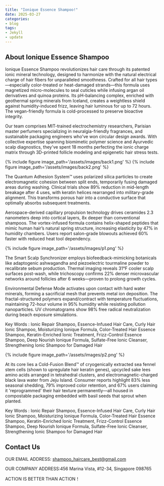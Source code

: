 ```yaml
---
title: "Ionique Essence Shampoo!"
date: 2025-03-27
categories:
- blog
tags:
- Jekyll
- update
---
```


## About Ionique Essence Shampoo

Ionique Essence Shampoo revolutionizes hair care through its patented ionic mineral technology, designed to harmonize with the natural electrical charge of hair fibers for unparalleled smoothness. Crafted for all hair types—especially color-treated or heat-damaged strands—this formula uses magnetized micro-molecules to seal cuticles while infusing argan oil derivatives and quinoa proteins. Its pH-balancing complex, enriched with geothermal spring minerals from Iceland, creates a weightless shield against humidity-induced frizz, leaving hair luminous for up to 72 hours. The vegan-friendly formula is cold-processed to preserve bioactive integrity.

Our team comprises MIT-trained electrochemistry researchers, Parisian master perfumers specializing in neuralgia-friendly fragrances, and sustainable packaging engineers who've won circular design awards. With collective expertise spanning biomimetic polymer science and Ayurvedic scalp diagnostics, they've spent 18 months perfecting the ionic charge matrix through 3D-printed follicle modeling and epigenetic hair stress tests.

{% include figure image_path='/assets/images/back1.png' %}
{% include figure image_path='/assets/images/back2.png' %}

The Quantum Adhesion System™ uses polarized silica particles to create electromagnetic cohesion between split ends, temporarily fusing damaged areas during washing. Clinical trials show 89% reduction in mid-length breakage after 4 uses, with keratin helices rearranged into military-grade alignment. This transforms porous hair into a conductive surface that optimally absorbs subsequent treatments.

Aerospace-derived capillary propulsion technology drives ceramides 2.3 nanometers deep into cortical layers, 8x deeper than conventional shampoos. The vortex-infused formula contains helix-shaped peptides that mimic human hair’s natural spring structure, increasing elasticity by 47% in humidity chambers. Users report salon-grade blowouts achieved 60% faster with reduced heat tool dependency.

{% include figure image_path='/assets/images/p1.png' %}

The Smart Scalp Synchronizer employs biofeedback-mimicking botanicals like adaptogenic ashwagandha and piezoelectric tourmaline powder to recalibrate sebum production. Thermal imaging reveals 31°F cooler scalp surfaces post-wash, while trichoscopy confirms 22% denser microvascular networks around follicles after 6 weeks—proven to prolong growth cycles.

Environmental Defense Mode activates upon contact with hard water minerals, forming a sacrificial mesh that prevents metal ion deposition. The fractal-structured polymers expand/contract with temperature fluctuations, maintaining 72-hour volume in 95% humidity while resisting pollution nanoparticles. UV chromatograms show 98% free radical neutralization during beach exposure simulations.

Key Words : Ionic Repair Shampoo, Essence-Infused Hair Care, Curly Hair Ionic Shampoo, Moisturizing Ionique Formula, Color-Treated Hair Essence Shampoo, Keratin-Enriched Ionic Treatment, Frizz-Control Essence Shampoo, Deep Nourish Ionique Formula, Sulfate-Free Ionic Cleanser, Strengthening Ionic Shampoo for Damaged Hair

{% include figure image_path='/assets/images/p2.png' %}

At its core lies a Cold-Fusion Blend™ of cryogenically extracted sea fennel stem cells (shown to upregulate hair keratin genes), upcycled sake lees amino acids arranged in tetrahedral clusters, and electromagnetic-charged black lava water from Jeju Island. Consumer reports highlight 83% less seasonal shedding, 79% improved color retention, and 67% users claiming it 'reprogrammed' their hair texture permanently—all housed in compostable packaging embedded with basil seeds that sprout when planted.

Key Words : Ionic Repair Shampoo, Essence-Infused Hair Care, Curly Hair Ionic Shampoo, Moisturizing Ionique Formula, Color-Treated Hair Essence Shampoo, Keratin-Enriched Ionic Treatment, Frizz-Control Essence Shampoo, Deep Nourish Ionique Formula, Sulfate-Free Ionic Cleanser, Strengthening Ionic Shampoo for Damaged Hair

## Contact Us

OUR EMAIL ADDRESS: shampoo_haircare_best@gmail.com

OUR COMPANY ADDRESS:456 Marina Vista, #12-34, Singapore 098765

ACTION IS BETTER THAN ACTION！
